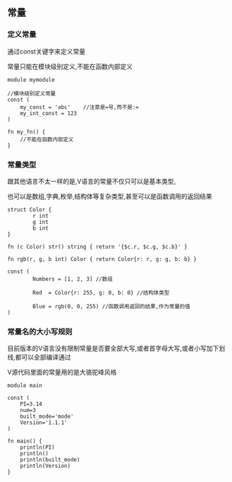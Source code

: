 ## 常量

### 定义常量

通过const关键字来定义常量

常量只能在模块级别定义,不能在函数内部定义

```
module mymodule

//模块级别定义常量
const (  
	my_const = 'abc'  	//注意是=号,而不是:=
	my_int_const = 123
)

fn my_fn() {
	//不能在函数内部定义
}
```

### 常量类型

跟其他语言不太一样的是,V语言的常量不仅只可以是基本类型,

也可以是数组,字典,枚举,结构体等复杂类型,甚至可以是函数调用的返回结果

```
struct Color {
        r int
        g int
        b int
}

fn (c Color) str() string { return '{$c.r, $c.g, $c.b}' }

fn rgb(r, g, b int) Color { return Color{r: r, g: g, b: b} }

const (
        Numbers = [1, 2, 3] //数组

        Red  = Color{r: 255, g: 0, b: 0} //结构体类型
        
        Blue = rgb(0, 0, 255) //函数调用返回的结果,作为常量的值
)
```



### 常量名的大小写规则

目前版本的V语言没有限制常量是否要全部大写,或者首字母大写,或者小写加下划线,都可以全部编译通过

V源代码里面的常量用的是大骆驼峰风格

```
module main

const (
    PI=3.14
    num=3
    built_mode='mode'
    Version='1.1.1'
)

fn main() {
    println(PI)
    println()
    println(built_mode)
    println(Version)
}
```

### 